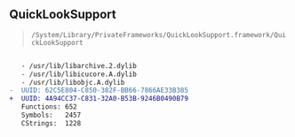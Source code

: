 ## QuickLookSupport

> `/System/Library/PrivateFrameworks/QuickLookSupport.framework/QuickLookSupport`

```diff

   - /usr/lib/libarchive.2.dylib
   - /usr/lib/libicucore.A.dylib
   - /usr/lib/libobjc.A.dylib
-  UUID: 62C5E804-C850-382F-BB66-7866AE33B385
+  UUID: 4A94CC37-C831-32A0-B53B-9246B0490B79
   Functions: 652
   Symbols:   2457
   CStrings:  1228

```

